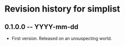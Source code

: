 # Revision history for simplist

## 0.1.0.0 -- YYYY-mm-dd

* First version. Released on an unsuspecting world.
